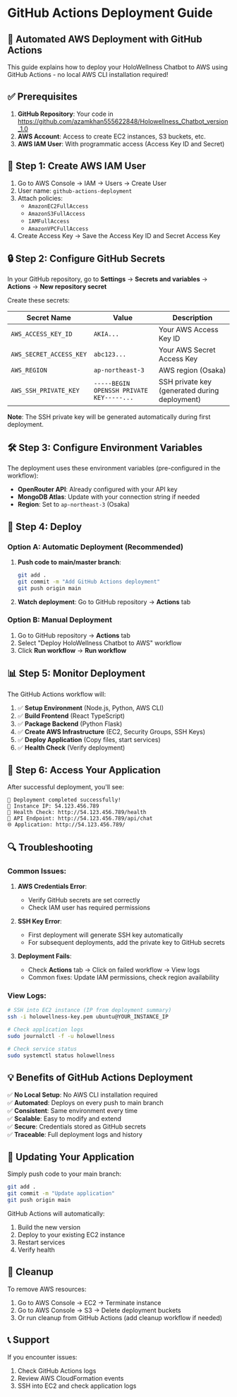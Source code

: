 # GitHub Actions Deployment Guide

## 🚀 Automated AWS Deployment with GitHub Actions

This guide explains how to deploy your HoloWellness Chatbot to AWS using GitHub Actions - no local AWS CLI installation required!

## ✅ Prerequisites

1. **GitHub Repository**: Your code in https://github.com/azamkhan555622848/Holowellness_Chatbot_version_1.0
2. **AWS Account**: Access to create EC2 instances, S3 buckets, etc.
3. **AWS IAM User**: With programmatic access (Access Key ID and Secret)

## 🔐 Step 1: Create AWS IAM User

1. Go to AWS Console → IAM → Users → Create User
2. User name: `github-actions-deployment`
3. Attach policies:
   - `AmazonEC2FullAccess`
   - `AmazonS3FullAccess`
   - `IAMFullAccess`
   - `AmazonVPCFullAccess`
4. Create Access Key → Save the Access Key ID and Secret Access Key

## 🔒 Step 2: Configure GitHub Secrets

In your GitHub repository, go to **Settings** → **Secrets and variables** → **Actions** → **New repository secret**

Create these secrets:

| Secret Name | Value | Description |
|-------------|--------|-------------|
| `AWS_ACCESS_KEY_ID` | `AKIA...` | Your AWS Access Key ID |
| `AWS_SECRET_ACCESS_KEY` | `abc123...` | Your AWS Secret Access Key |
| `AWS_REGION` | `ap-northeast-3` | AWS region (Osaka) |
| `AWS_SSH_PRIVATE_KEY` | `-----BEGIN OPENSSH PRIVATE KEY-----...` | SSH private key (generated during deployment) |

**Note**: The SSH private key will be generated automatically during first deployment.

## 🛠️ Step 3: Configure Environment Variables

The deployment uses these environment variables (pre-configured in the workflow):

- **OpenRouter API**: Already configured with your API key
- **MongoDB Atlas**: Update with your connection string if needed
- **Region**: Set to `ap-northeast-3` (Osaka)

## 🚀 Step 4: Deploy

### Option A: Automatic Deployment (Recommended)
1. **Push code to main/master branch**:
   ```bash
   git add .
   git commit -m "Add GitHub Actions deployment"
   git push origin main
   ```

2. **Watch deployment**: Go to GitHub repository → **Actions** tab

### Option B: Manual Deployment
1. Go to GitHub repository → **Actions** tab
2. Select "Deploy HoloWellness Chatbot to AWS" workflow
3. Click **Run workflow** → **Run workflow**

## 📊 Step 5: Monitor Deployment

The GitHub Actions workflow will:

1. ✅ **Setup Environment** (Node.js, Python, AWS CLI)
2. ✅ **Build Frontend** (React TypeScript)
3. ✅ **Package Backend** (Python Flask)
4. ✅ **Create AWS Infrastructure** (EC2, Security Groups, SSH Keys)
5. ✅ **Deploy Application** (Copy files, start services)
6. ✅ **Health Check** (Verify deployment)

## 🎯 Step 6: Access Your Application

After successful deployment, you'll see:

```
🎉 Deployment completed successfully!
📍 Instance IP: 54.123.456.789
🔗 Health Check: http://54.123.456.789/health
🤖 API Endpoint: http://54.123.456.789/api/chat
🌐 Application: http://54.123.456.789/
```

## 🔍 Troubleshooting

### Common Issues:

1. **AWS Credentials Error**:
   - Verify GitHub secrets are set correctly
   - Check IAM user has required permissions

2. **SSH Key Error**:
   - First deployment will generate SSH key automatically
   - For subsequent deployments, add the private key to GitHub secrets

3. **Deployment Fails**:
   - Check **Actions** tab → Click on failed workflow → View logs
   - Common fixes: Update IAM permissions, check region availability

### View Logs:
```bash
# SSH into EC2 instance (IP from deployment summary)
ssh -i holowellness-key.pem ubuntu@YOUR_INSTANCE_IP

# Check application logs
sudo journalctl -f -u holowellness

# Check service status
sudo systemctl status holowellness
```

## 💡 Benefits of GitHub Actions Deployment

✅ **No Local Setup**: No AWS CLI installation required  
✅ **Automated**: Deploys on every push to main branch  
✅ **Consistent**: Same environment every time  
✅ **Scalable**: Easy to modify and extend  
✅ **Secure**: Credentials stored as GitHub secrets  
✅ **Traceable**: Full deployment logs and history  

## 🔄 Updating Your Application

Simply push code to your main branch:

```bash
git add .
git commit -m "Update application"
git push origin main
```

GitHub Actions will automatically:
1. Build the new version
2. Deploy to your existing EC2 instance
3. Restart services
4. Verify health

## 🛑 Cleanup

To remove AWS resources:

1. Go to AWS Console → EC2 → Terminate instance
2. Go to AWS Console → S3 → Delete deployment buckets
3. Or run cleanup from GitHub Actions (add cleanup workflow if needed)

## 📞 Support

If you encounter issues:
1. Check GitHub Actions logs
2. Review AWS CloudFormation events
3. SSH into EC2 and check application logs